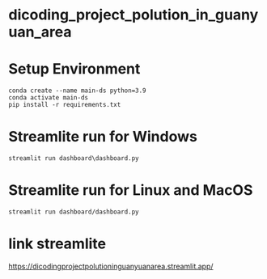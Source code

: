 # dicoding_project_polution_in_guanyuan_area
# Setup Environment
```
conda create --name main-ds python=3.9
conda activate main-ds
pip install -r requirements.txt
```
# Streamlite run for Windows
```
streamlit run dashboard\dashboard.py
```
# Streamlite run for Linux and MacOS
```
streamlit run dashboard/dashboard.py
```
# link streamlite
https://dicodingprojectpolutioninguanyuanarea.streamlit.app/
